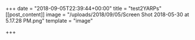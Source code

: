 +++
date = "2018-09-05T22:39:44+00:00"
title = "test2YARPs"
[[post_content]]
image = "/uploads/2018/09/05/Screen Shot 2018-05-30 at 5.17.28 PM.png"
template = "image"

+++
